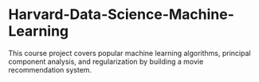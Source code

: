 # Harvard-Data-Science-Machine-Learning
This course project covers popular machine learning algorithms, principal component analysis, and regularization by building a movie recommendation system.
